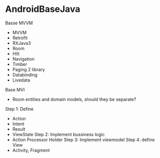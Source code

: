 # AndroidBaseJava
 Basse MVVM
 
- MVVM
- Retrofit
- RXJava3
- Room
- Hilt
- Navigation
- Timber
- Paging 2 library
- Databinding
- Livedata

 Base MVI

 - Room entities and domain models, should they be separate?

 Step 1: Define
  - Action
  - Intent
  - Result
  - ViewState
 Step 2: Implement bussiness logic
  - Action Processor Holder
 Step 3: Implement viewmodel
 Step 4: define View
  - Activity, Fragment